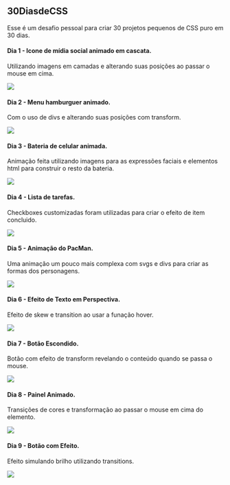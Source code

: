 ## 30DiasdeCSS

Esse é um desafio pessoal para criar 30 projetos pequenos de CSS puro em 30 dias.

#### Dia 1 - Icone de mídia social animado em cascata.
Utilizando imagens em camadas e alterando suas posições ao passar o mouse em cima.

![](https://media2.giphy.com/media/f4Nc2n9JrefGj53mHX/giphy.gif)


#### Dia 2 - Menu hamburguer animado.
Com o uso de divs e alterando suas posições com transform.

![](https://media3.giphy.com/media/7nbQLEHStvtuPGrdqG/giphy.gif)


#### Dia 3 - Bateria de celular animada.
Animação feita utilizando imagens para as expressões faciais e elementos html para construir o resto da bateria.

![](https://media2.giphy.com/media/j81Y2Aa0bIvJ2QvISP/giphy.gif)


#### Dia 4 - Lista de tarefas.
Checkboxes customizadas foram utilizadas para criar o efeito de item concluido.

![](https://media4.giphy.com/media/2hDaHqRdgmPFYIhr2M/giphy.gif)


#### Dia 5 - Animação do PacMan.
Uma animação um pouco mais complexa com svgs e divs para criar as formas dos personagens.

![](https://media1.giphy.com/media/tqKyxVsoNbOyAMgI4T/giphy.gif)

#### Dia 6 - Efeito de Texto em Perspectiva.
Efeito de skew e transition ao usar a funação hover.

![](https://media0.giphy.com/media/8MGH6HUSOdXDMUEeQ3/giphy.gif)

#### Dia 7 - Botão Escondido.
Botão com efeito de transform revelando o conteúdo quando se passa o mouse.

![](https://media3.giphy.com/media/8PIIH6tTHpNLVqVvT7/giphy.gif)

#### Dia 8 - Painel Animado.
Transições de cores e transformação ao passar o mouse em cima do elemento.

![](https://media0.giphy.com/media/HcSoU1qHc84E6aAElg/giphy.gif)

#### Dia 9 - Botão com Efeito.
Efeito simulando brilho utilizando transitions.

![](https://media3.giphy.com/media/6grroehxqiPMO4sfvZ/giphy.gif)